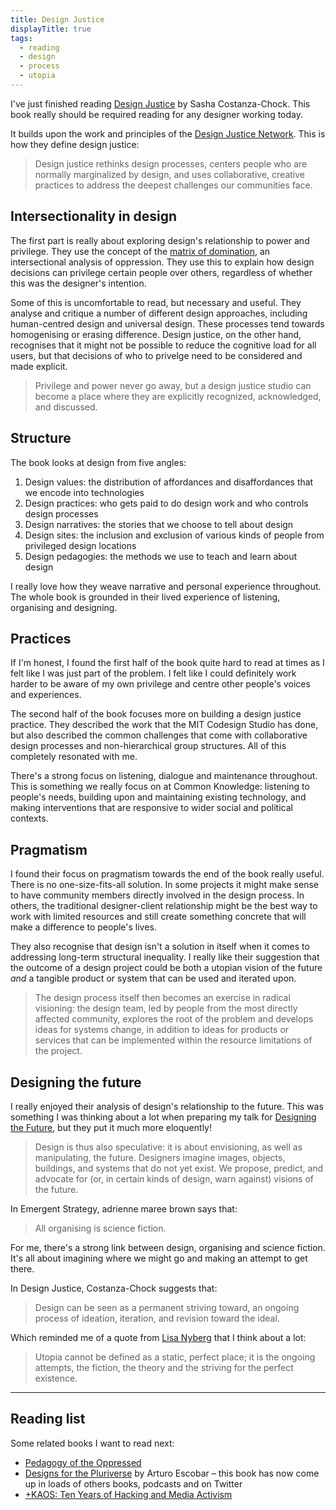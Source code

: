 ```yaml
---
title: Design Justice
displayTitle: true
tags:
  - reading
  - design
  - process
  - utopia
---
```


I've just finished reading [Design Justice](https://mitpress.mit.edu/books/design-justice) by Sasha Costanza-Chock. This book really should be required reading for any designer working today.

It builds upon the work and principles of the [Design Justice Network](https://designjustice.org/). This is how they define design justice:

> Design justice rethinks design processes, centers people who are normally marginalized by design, and uses collaborative, creative practices to address the deepest challenges our communities face.

<!-- more -->

## Intersectionality in design
The first part is really about exploring design's relationship to power and privilege. They use the concept of the [matrix of domination](https://en.wikipedia.org/wiki/Matrix_of_domination), an intersectional analysis of oppression. They use this to explain how design decisions can privilege certain people over others, regardless of whether this was the designer's intention.

Some of this is uncomfortable to read, but necessary and useful. They analyse and critique a number of different design approaches, including human-centred design and universal design. These processes tend towards homogenising or erasing difference. Design justice, on the other hand, recognises that it might not be possible to reduce the cognitive load for all users, but that decisions of who to privelge need to be considered and made explicit.

> Privilege and power never go away, but a design justice studio can become a place where they are explicitly recognized, acknowledged, and discussed.

## Structure
The book looks at design from five angles:
1. Design values: the distribution of affordances and disaffordances that we encode into technologies 
2. Design practices: who gets paid to do design work and who controls design processes
3. Design narratives: the stories that we choose to tell about design
4. Design sites: the inclusion and exclusion of various kinds of people from privileged design locations
5. Design pedagogies: the methods we use to teach and learn about design

I really love how they weave narrative and personal experience throughout. The whole book is grounded in their lived experience of listening, organising and designing. 

## Practices
If I'm honest, I found the first half of the book quite hard to read at times as I felt like I was just part of the problem. I felt like I could definitely work harder to be aware of my own privilege and centre other people's voices and experiences.

The second half of the book focuses more on building a design justice practice. They described the work that the MIT Codesign Studio has done, but also described the common challenges that come with collaborative design processes and non-hierarchical group structures. All of this completely resonated with me.

There's a strong focus on listening, dialogue and maintenance throughout. This is something we really focus on at Common Knowledge: listening to people's needs, building upon and maintaining existing technology, and making interventions that are responsive to wider social and political contexts.

## Pragmatism
I found their focus on pragmatism towards the end of the book really useful. There is no one-size-fits-all solution. In some projects it might make sense to have community members directly involved in the design process. In others, the traditional designer-client relationship might be the best way to work with limited resources and still create something concrete that will make a difference to people's lives.

They also recognise that design isn't a solution in itself when it comes to addressing long-term structural inequality. I really like their suggestion that the outcome of a design project could be both a utopian vision of the future *and* a tangible product or system that can be used and iterated upon.

> The design process itself then becomes an exercise in radical visioning: the design team, led by people from the most directly affected community, explores the root of the problem and develops ideas for systems change, in addition to ideas for products or services that can be implemented within the resource limitations of the project.

## Designing the future
I really enjoyed their analysis of design's relationship to the future. This was something I was thinking about a lot when preparing my talk for [Designing the Future](https://www.are.na/block/7435321), but they put it much more eloquently!

> Design is thus also speculative: it is about envisioning, as well as manipulating, the future. Designers imagine images, objects, buildings, and systems that do not yet exist. We propose, predict, and advocate for (or, in certain kinds of design, warn against) visions of the future.

In Emergent Strategy, adrienne maree brown says that:
> All organising is science fiction.

For me, there's a strong link between design, organising and science fiction. It's all about imagining where we might go and making an attempt to get there.

In Design Justice, Costanza-Chock suggests that:

> Design can be seen as a permanent striving toward, an ongoing process of ideation, iteration, and revision toward the ideal.

Which reminded me of a quote from [Lisa Nyberg](http://www.lisanyberg.net/pedagogy-and-political-movement-the-promise-of-an-intense-ecstatic-future/) that I think about a lot:
> Utopia cannot be defined as a static, perfect place; it is the ongoing attempts, the fiction, the theory and the striving for the perfect existence.

---

## Reading list
Some related books I want to read next:
- [Pedagogy of the Oppressed](https://en.wikipedia.org/wiki/Pedagogy_of_the_Oppressed)
- [Designs for the Pluriverse](https://www.dukeupress.edu/designs-for-the-pluriverse) by Arturo Escobar – this book has now come up in loads of others books, podcasts and on Twitter
- [+KAOS: Ten Years of Hacking and Media Activism](https://networkcultures.org/blog/publication/kaos-ten-years-of-hacking-and-media-activism/)